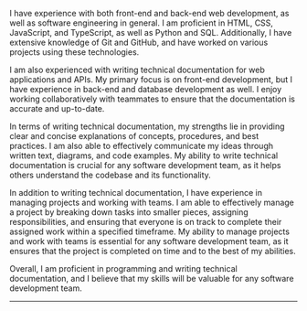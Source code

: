 I have experience with both front-end and back-end web development, as well as software engineering in general. I am proficient in HTML, CSS, JavaScript, and TypeScript, as well as Python and SQL. Additionally, I have extensive knowledge of Git and GitHub, and have worked on various projects using these technologies.

I am also experienced with writing technical documentation for web applications and APIs. My primary focus is on front-end development, but I have experience in back-end and database development as well. I enjoy working collaboratively with teammates to ensure that the documentation is accurate and up-to-date.

In terms of writing technical documentation, my strengths lie in providing clear and concise explanations of concepts, procedures, and best practices. I am also able to effectively communicate my ideas through written text, diagrams, and code examples. My ability to write technical documentation is crucial for any software development team, as it helps others understand the codebase and its functionality.

In addition to writing technical documentation, I have experience in managing projects and working with teams. I am able to effectively manage a project by breaking down tasks into smaller pieces, assigning responsibilities, and ensuring that everyone is on track to complete their assigned work within a specified timeframe. My ability to manage projects and work with teams is essential for any software development team, as it ensures that the project is completed on time and to the best of my abilities.

Overall, I am proficient in programming and writing technical documentation, and I believe that my skills will be valuable for any software development team.

---
